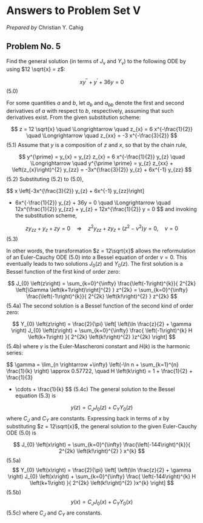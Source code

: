 # Answers to Problem Set V

*Prepared by* Christian Y. Cahig

## Problem No. 5

Find the general solution
(in terms of $J_{\textsf{v}}$ and $Y_{\textsf{v}}$)
to the following ODE
by using $12 \sqrt{x} = z$:

$$
x y^{\prime \prime} + y^{\prime} + 36y = 0
$$ (5.0)

For some quantities $a$ and $b$,
let $a_{b}$ and $a_{bb}$ denote the first and second derivatives of $a$ with respect to $b$,
respectively, assuming that such derivatives exist.
From the given substitution scheme:

$$
z = 12 \sqrt{x}
\quad \Longrightarrow \quad
z_{x} = 6 x^{-\frac{1}{2}}
\quad \Longrightarrow \quad
z_{xx} = -3 x^{-\frac{3}{2}}
$$ (5.1)
Assume that $y$ is a composition of $z$ and $x$, so that by the chain rule,

$$
y^{\prime} = y_{x} = y_{z} z_{x} = 6 x^{-\frac{1}{2}} y_{z}
\quad \Longrightarrow \quad
y^{\prime \prime} = y_{z} z_{xx} + \left(z_{x}\right)^{2} y_{zz}
= -3x^{\frac{3}{2}} y_{z} + 6x^{-1} y_{zz}
$$ (5.2)
Substituting (5.2) to (5.0),

$$
x \left[-3x^{\frac{3}{2}} y_{z} + 6x^{-1} y_{zz}\right]
+ 6x^{-\frac{1}{2}} y_{z} + 36y = 0
\quad \Longrightarrow \quad
12x^{\frac{1}{2}} y_{zz} + y_{z} + 12x^{\frac{1}{2}} y = 0
$$
and invoking the substitution scheme,

$$
z y_{zz} + y_{z} + zy = 0
\quad \Longrightarrow \quad
z^{2} y_{zz} + z y_{z} + \left(z^{2} - \nu^{2}\right) y = 0,
\quad \nu = 0
$$ (5.3)

In other words, the transformation $z = 12\sqrt{x}$
allows the reformulation of an Euler-Cauchy ODE (5.0)
into a Bessel equation of order $\nu = 0$.
This eventually leads to two solutions
$J_{0} \left(z\right)$ and $Y_{0} \left(z\right)$.
The first solution is a Bessel function of the first kind of order zero:

$$
J_{0} \left(z\right) = \sum_{k=0}^{\infty}
\frac{\left(-1\right)^{k}}{
    2^{2k} \left[\Gamma \left(k+1\right)\right]^{2}
} z^{2k}
= \sum_{k=0}^{\infty}
\frac{\left(-1\right)^{k}}{
    2^{2k} \left(k!\right)^{2}
} z^{2k}
$$ (5.4a)
The second solution is a Bessel function of the second kind of order zero:

$$
Y_{0} \left(z\right) = \frac{2}{\pi}
\left[
    \left(\ln \frac{z}{2} + \gamma \right) J_{0} \left(z\right) +
    \sum_{k=0}^{\infty} \frac{
        \left(-1\right)^{k} H \left(k+1\right)
    }{
        2^{2k} \left(k!\right)^{2}
    }z^{2k}
\right]
$$ (5.4b)
where $\gamma$ is the Euler-Mascheroni constant
and $H \left(k\right)$ is the harmonic series:

$$
\gamma = \lim_{n \rightarrow +\infty}
\left(-\ln n + \sum_{k=1}^{n} \frac{1}{k} \right)
\approx 0.57722, \quad
H \left(k\right) = 1 + \frac{1}{2} + \frac{1}{3}
+ \cdots + \frac{1}{k}
$$ (5.4c)
The general solution to the Bessel equation (5.3) is

$$
y \left(z\right) = C_{J} J_{0} \left(z\right) + C_{Y} Y_{0} \left(z\right)
$$
where $C_{J}$ and $C_{Y}$ are constants.
Expressing back in terms of $x$ by substituting $z = 12\sqrt{x}$,
the general solution to the given Euler-Cauchy ODE (5.0) is

$$
J_{0} \left(x\right) = \sum_{k=0}^{\infty}
\frac{\left(-144\right)^{k}}{
    2^{2k} \left(k!\right)^{2}
} x^{k}
$$ (5.5a)
$$
Y_{0} \left(x\right) = \frac{2}{\pi}
\left[
    \left(\ln \frac{z}{2} + \gamma \right) J_{0} \left(x\right) +
    \sum_{k=0}^{\infty} \frac{
        \left(-144\right)^{k} H \left(k+1\right)
    }{
        2^{2k} \left(k!\right)^{2}
    }x^{k}
\right]
$$ (5.5b)
$$
y \left(x\right) = C_{J} J_{0} \left(x\right) + C_{Y} Y_{0} \left(x\right)
$$ (5.5c)
where $C_{J}$ and $C_{Y}$ are constants.

